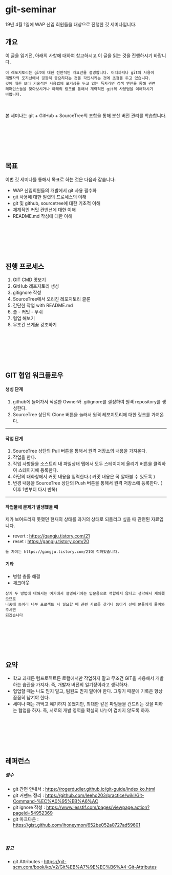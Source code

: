 # git-seminar
19년 4월 1일에 WAP 신입 회원들을 대상으로 진행한 깃 세미나입니다.


## 개요
이 글을 읽기전, 아래의 사항에 대하여 참고하시고 이 글을 읽는 것을 진행하시기 바랍니다.
```
이 레포지토리는 git에 대한 전반적인 개요만을 설명합니다. 어디까지나 git의 사용이
개발자의 포지션에서 굉장히 중요하다는 것을 각인시키는 것에 초점을 두고 있습니다.
깃에 대한 보다 기술적인 사용법에 포커싱을 두고 있는 독자라면 검색 엔진을 통해 관련
레퍼런스들을 찾아보시거나 아래의 링크를 통해서 개략적인 git의 사용법을 이해하시기
바랍니다.
```

　

본 세미나는 git + GitHub + SourceTree의 조합을 통해 분산 버전 관리를 학습합니다.

　

　

　
## 목표
이번 깃 세미나를 통해서 목표로 하는 것은 다음과 같습니다:
- WAP 신입회원들의 개발에서 git 사용 필수화
- git 사용에 대한 일련의 프로세스의 이해
- git 및 github, sourcetree에 대한 기초적 이해
- 체계적인 커밋 컨벤션에 대한 이해
- README.md 작성에 대한 이해

　

　

　
## 진행 프로세스
1. GIT CMD 맛보기
2. GitHub 레포지토리 생성
3. gitignore 작성
4. SourceTree에서 오리진 레포지토리 클론
5. 간단한 작업 with README.md
6. 풀 - 커밋 - 푸쉬
7. 협업 해보기
8. 무조건 쓰게끔 강조하기

　

　

　
## GIT 협업 워크플로우
#### 생성 단계
1. github에 들어가서 적절한 Owner와 .gitignore를 결정하여 원격 repository를 생성한다.
2. SourceTree 상단의 Clone 버튼을 눌러서 원격 레포지토리에 대한 링크를 가져온다.
---
#### 작업 단계
1. SourceTree 상단의 Pull 버튼을 통해서 원격 저장소의 내용을 가져온다.
2. 작업을 한다.
3. 작업 사항들을 소스트리 내 파일상태 탭에서 모두 스테이지에 올리기 버튼을 클릭하여 스테이지에 등록한다.
4. 하단의 대화창에서 커밋 내용을 입력한다.( 커밋 내용은 꼭 알아볼 수 있도록 )
5. 변경 내용을 SourceTree 상단의 Push 버튼을 통해서 원격 저장소에 등록한다.
( 이후 1번부터 다시 반복)
---
#### 작업물에 문제가 발생했을 때
제가 보여드리지 못했던 현재의 상태를 과거의 상태로 되돌리고 싶을 때 관련된 자료입니다. 
- revert : https://gangju.tistory.com/21
- reset : https://gangju.tistory.com/20
```
둘 차이는 https://gangju.tistory.com/21에 적혀있습니다.
```
#### 기타
- 병합 충돌 해결
- 체크아웃
```
상기 두 방법에 대해서는 여기에서 설명하기에는 입문용으로 적합하지 않다고 생각해서 제외했으므로
나중에 동아리 내부 프로젝트 시 필요할 때 관련 자료를 찾거나 동아리 선배 분들에게 물어봐주시면
되겠습니다
```

　

　

　


## 요약
- 학교 과제든 텀프로젝트든 로컬에서만 작업하지 말고 무조건 GIT을 사용해서 개발하는 습관을 가지자.
  즉, 개발자 버전의 일기장이라고 생각하자.
- 협업할 때는 나도 믿지 말고, 팀원도 믿지 말아야 한다. 그렇기 때문에 기록은 항상 꼼꼼히 남겨야 한다.
- 세미나 때는 까먹고 얘기하지 못했지만, 최대한 같은 파일들을 건드리는 것을 피하는 협업을 하자.
  즉, 서로의 개발 영역을 확실히 나누어 겹치지 않도록 하자.

　

　

　

## 레퍼런스
##### 필수
 - git 간편 안내서 : https://rogerdudler.github.io/git-guide/index.ko.html
 - git 커맨드 정리 : https://github.com/leeho203/practice/wiki/Git-Command-%EC%A0%95%EB%A6%AC
 - git ignore 작성 : https://www.lesstif.com/pages/viewpage.action?pageId=54952369
 - git 마크다운 : https://gist.github.com/ihoneymon/652be052a0727ad59601

　
##### 참고
 - git Attributes : https://git-scm.com/book/ko/v2/Git%EB%A7%9E%EC%B6%A4-Git-Attributes
